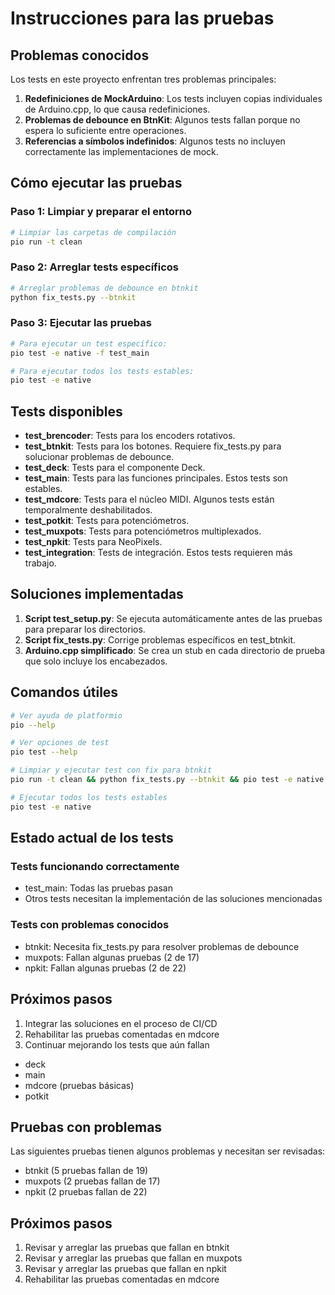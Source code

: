 # Instrucciones para las pruebas

## Problemas conocidos

Los tests en este proyecto enfrentan tres problemas principales:

1. **Redefiniciones de MockArduino**: Los tests incluyen copias individuales de Arduino.cpp, lo que causa redefiniciones.
2. **Problemas de debounce en BtnKit**: Algunos tests fallan porque no espera lo suficiente entre operaciones.
3. **Referencias a símbolos indefinidos**: Algunos tests no incluyen correctamente las implementaciones de mock.

## Cómo ejecutar las pruebas

### Paso 1: Limpiar y preparar el entorno

```bash
# Limpiar las carpetas de compilación
pio run -t clean
```

### Paso 2: Arreglar tests específicos

```bash
# Arreglar problemas de debounce en btnkit
python fix_tests.py --btnkit
```

### Paso 3: Ejecutar las pruebas

```bash
# Para ejecutar un test específico:
pio test -e native -f test_main

# Para ejecutar todos los tests estables:
pio test -e native
```

## Tests disponibles

- **test_brencoder**: Tests para los encoders rotativos.
- **test_btnkit**: Tests para los botones. Requiere fix_tests.py para solucionar problemas de debounce.
- **test_deck**: Tests para el componente Deck.
- **test_main**: Tests para las funciones principales. Estos tests son estables.
- **test_mdcore**: Tests para el núcleo MIDI. Algunos tests están temporalmente deshabilitados.
- **test_potkit**: Tests para potenciómetros.
- **test_muxpots**: Tests para potenciómetros multiplexados.
- **test_npkit**: Tests para NeoPixels.
- **test_integration**: Tests de integración. Estos tests requieren más trabajo.

## Soluciones implementadas

1. **Script test_setup.py**: Se ejecuta automáticamente antes de las pruebas para preparar los directorios.
2. **Script fix_tests.py**: Corrige problemas específicos en test_btnkit.
3. **Arduino.cpp simplificado**: Se crea un stub en cada directorio de prueba que solo incluye los encabezados.

## Comandos útiles

```bash
# Ver ayuda de platformio
pio --help

# Ver opciones de test
pio test --help

# Limpiar y ejecutar test con fix para btnkit
pio run -t clean && python fix_tests.py --btnkit && pio test -e native -f test_btnkit

# Ejecutar todos los tests estables
pio test -e native
```

## Estado actual de los tests

### Tests funcionando correctamente
- test_main: Todas las pruebas pasan
- Otros tests necesitan la implementación de las soluciones mencionadas

### Tests con problemas conocidos
- btnkit: Necesita fix_tests.py para resolver problemas de debounce
- muxpots: Fallan algunas pruebas (2 de 17)
- npkit: Fallan algunas pruebas (2 de 22)

## Próximos pasos

1. Integrar las soluciones en el proceso de CI/CD
2. Rehabilitar las pruebas comentadas en mdcore
3. Continuar mejorando los tests que aún fallan
- deck
- main
- mdcore (pruebas básicas)
- potkit

## Pruebas con problemas

Las siguientes pruebas tienen algunos problemas y necesitan ser revisadas:
- btnkit (5 pruebas fallan de 19)
- muxpots (2 pruebas fallan de 17)
- npkit (2 pruebas fallan de 22)

## Próximos pasos

1. Revisar y arreglar las pruebas que fallan en btnkit
2. Revisar y arreglar las pruebas que fallan en muxpots
3. Revisar y arreglar las pruebas que fallan en npkit
4. Rehabilitar las pruebas comentadas en mdcore
